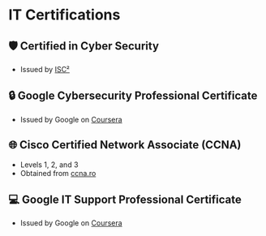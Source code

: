 # IT Certifications

## 🛡️ Certified in Cyber Security
- Issued by [ISC²](https://www.isc2.org/)

## 🔒 Google Cybersecurity Professional Certificate
-  Issued by Google on [Coursera](https://www.coursera.org/professional-certificates/google-cybersecurity?utm_medium=sem&utm_source=gg&utm_campaign=B2C_EMEA__coursera_FTCOF_career-academy_pmax-multiple-audiences-country-multi-set2&campaignid=20882109092&adgroupid=&device=c&keyword=&matchtype=&network=x&devicemodel=&adposition=&creativeid=&hide_mobile_promo&gad_source=1&gclid=CjwKCAjwl4yyBhAgEiwADSEjeF8DfTnNE8if8Ca27r7rf3wSNOylJ7D0Wr1rwAxRjMu01rgbc8dJJRoCwdIQAvD_BwE)

## 🌐 Cisco Certified Network Associate (CCNA)
- Levels 1, 2, and 3
- Obtained from [ccna.ro](https://www.ccna.ro/)

## 💻 Google IT Support Professional Certificate
- Issued by Google on [Coursera](https://www.coursera.org/professional-certificates/google-it-support?utm_medium=sem&utm_source=gg&utm_campaign=B2C_EMEA__coursera_FTCOF_career-academy_pmax-multiple-audiences-country-multi-set2&campaignid=20882109092&adgroupid=&device=c&keyword=&matchtype=&network=x&devicemodel=&adposition=&creativeid=&hide_mobile_promo&gad_source=1&gclid=CjwKCAjwl4yyBhAgEiwADSEjeIDJ4WinIf_cSr7XcD8b-G6HYgIeENFtKxExe1jcV5gT2CXqm5OtOhoCbLQQAvD_BwE)
